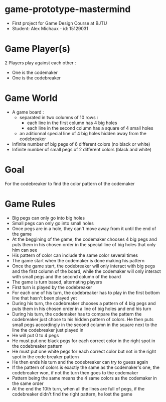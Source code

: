 # game-prototype-mastermind
- First project for Game Design Course at BJTU
- Student: Alex Michaux - id: 15129031

# Game Player(s)
2 Players play against each other :
  - One is the codemaker
  - One is the codebreaker

# Game World
- A game board :
  - separated in two columns of 10 rows :
    - each line in the first column has 4 big holes
    - each line in the second column has a square of 4 small holes
  - an aditionnal special line of 4 big holes hidden away from the codebreaker
- Infinite number of big pegs of 6 different colors (no black or white)
- Infinite number of small pegs of 2 different colors (black and white)

# Goal
For the codebreaker to find the color pattern of the codemaker

# Game Rules
- Big pegs can only go into big holes
- Small pegs can only go into small holes
- Once pegs are in a hole, they can't move away from it until the end of the game
- At the beggining of the game, the codemaker chooses 4 big pegs and puts them in his chosen order in the special line of big holes that only him can see
- His pattern of color can include the same color several times
- The game start when the codemaker is done making his pattern
- Once the game start, the codebreaker will only interact with big pegs and the first column of the board, while the codemaker will only interact with small pegs and the second column of the board
- The game is turn based, alternating players
- First turn is played by the codebreaker
- For each one of his turn, the codebreaker has to play in the first bottom line that hasn't been played yet
- During his turn, the codebreaker chooses a pattern of 4 big pegs and puts them in his chosen order in a line of big holes and end his turn
- During his turn, the codemaker has to compare the pattern the codebreaker just chose to his hidden pattern of colors. He then puts small pegs accordingly in the second column in the square next to the line the codebreaker just played in
- He will put 0 to 4 pegs
- He must put one black pegs for each correct color in the right spot in the codebreaker pattern
- He must put one white pegs for each correct color but not in the right spot in the code breaker pattern
- He then ends his turn and the codebreaker can try to guess again
- If the pattern of colors is exactly the same as the codemaker's one, the codebreaker won, if not the turn then goes to the codemaker
- Pattern being the same means the 4 same colors as the codemaker in the same order
- At the end the 10th turn, when all the lines are full of pegs, if the codebreaker didn't find the right pattern, he lost the game
